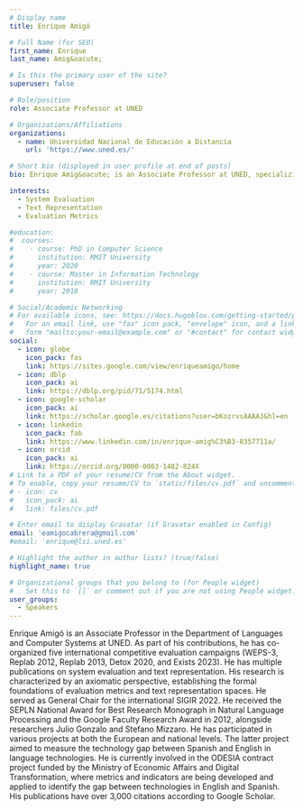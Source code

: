 ```yaml
---
# Display name
title: Enrique Amigó

# Full Name (for SEO)
first_name: Enrique
last_name: Amig&oacute;

# Is this the primary user of the site?
superuser: false

# Role/position
role: Associate Professor at UNED

# Organizations/Affiliations
organizations:
  - name: Universidad Nacional de Educación a Distancia
    url: 'https://www.uned.es/'

# Short bio (displayed in user profile at end of posts)
bio: Enrique Amig&oacute; is an Associate Professor at UNED, specializing in system evaluation and text representation. He has co-organized several international evaluation campaigns and served as General Chair for SIGIR 2022. He has received multiple awards, including the SEPLN National Award and the Google Faculty Research Award. His research focuses on evaluation metrics and text representation, with over 3,000 citations on Google Scholar.

interests:
  - System Evaluation
  - Text Representation
  - Evaluation Metrics

#education:
#  courses:
#    - course: PhD in Computer Science
#      institution: RMIT University
#      year: 2020
#    - course: Master in Information Technology
#      institution: RMIT University
#      year: 2018

# Social/Academic Networking
# For available icons, see: https://docs.hugoblox.com/getting-started/page-builder/#icons
#   For an email link, use "fas" icon pack, "envelope" icon, and a link in the
#   form "mailto:your-email@example.com" or "#contact" for contact widget.
social:
  - icon: globe
    icon_pack: fas
    link: https://sites.google.com/view/enriqueamigo/home
  - icon: dblp
    icon_pack: ai
    link: https://dblp.org/pid/71/5174.html
  - icon: google-scholar
    icon_pack: ai
    link: https://scholar.google.es/citations?user=bKozrvsAAAAJ&hl=en
  - icon: linkedin
    icon_pack: fab
    link: https://www.linkedin.com/in/enrique-amig%C3%B3-8357711a/
  - icon: orcid
    icon_pack: ai
    link: https://orcid.org/0000-0003-1482-824X
# Link to a PDF of your resume/CV from the About widget.
# To enable, copy your resume/CV to `static/files/cv.pdf` and uncomment the lines below.
# - icon: cv
#   icon_pack: ai
#   link: files/cv.pdf

# Enter email to display Gravatar (if Gravatar enabled in Config)
email: 'eamigocabrera@gmail.com'
#email: 'enrique@lsi.uned.es'

# Highlight the author in author lists? (true/false)
highlight_name: true

# Organizational groups that you belong to (for People widget)
#   Set this to `[]` or comment out if you are not using People widget.
user_groups:
  - Speakers
---
```


Enrique Amig&oacute; is an Associate Professor in the Department of Languages and Computer Systems at UNED. 
As part of his contributions, he has co-organized five international competitive evaluation campaigns 
(WEPS-3, Replab 2012, Replab 2013, Detox 2020, and Exists 2023). 
He has multiple publications on system evaluation and text representation. 
His research is characterized by an axiomatic perspective, establishing the formal foundations of evaluation metrics 
and text representation spaces. 
He served as General Chair for the international SIGIR 2022. 
He received the SEPLN National Award for Best Research Monograph in Natural Language Processing and the Google Faculty 
Research Award in 2012, alongside researchers Julio Gonzalo and Stefano Mizzaro. 
He has participated in various projects at both the European and national levels. 
The latter project aimed to measure the technology gap between Spanish and English in language technologies. 
He is currently involved in the ODESIA contract project funded by the Ministry of Economic Affairs and Digital Transformation, 
where metrics and indicators are being developed and applied to identify the gap between technologies in English and Spanish. 
His publications have over 3,000 citations according to Google Scholar.
